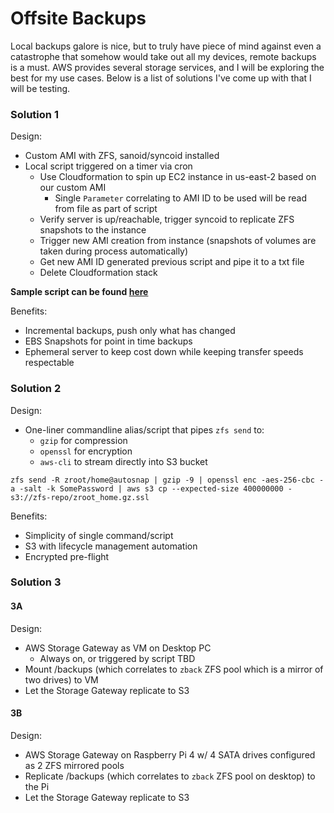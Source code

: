 # Offsite Backups
Local backups galore is nice, but to truly have piece of mind against even a catastrophe that somehow would take out all my devices, remote backups is a must.
AWS provides several storage services, and I will be exploring the best for my use cases. Below is a list of solutions I've come up with that I will be testing.

### Solution 1
Design:
- Custom AMI with ZFS, sanoid/syncoid installed
- Local script triggered on a timer via cron
  - Use Cloudformation to spin up EC2 instance in us-east-2 based on our custom AMI
    - Single `Parameter` correlating to AMI ID to be used will be read from file as part of script
  - Verify server is up/reachable, trigger syncoid to replicate ZFS snapshots to the instance
  - Trigger new AMI creation from instance (snapshots of volumes are taken during process automatically)
  - Get new AMI ID generated previous script and pipe it to a txt file
  - Delete Cloudformation stack

**Sample script can be found [here](./cloud/zcloud_back.sh)**

Benefits:
- Incremental backups, push only what has changed
- EBS Snapshots for point in time backups
- Ephemeral server to keep cost down while keeping transfer speeds respectable

### Solution 2
Design:
- One-liner commandline alias/script that pipes `zfs send` to:
  - `gzip` for compression
  - `openssl` for encryption
  - `aws-cli` to stream directly into S3 bucket
 ```
 zfs send -R zroot/home@autosnap | gzip -9 | openssl enc -aes-256-cbc -a -salt -k SomePassword | aws s3 cp --expected-size 400000000 - s3://zfs-repo/zroot_home.gz.ssl
 ```

 Benefits:
 - Simplicity of single command/script
 - S3 with lifecycle management automation
 - Encrypted pre-flight

### Solution 3
#### 3A
Design:
- AWS Storage Gateway as VM on Desktop PC
  - Always on, or triggered by script TBD
- Mount /backups (which correlates to `zback` ZFS pool which is a mirror of two drives) to VM
- Let the Storage Gateway replicate to S3

#### 3B
Design:
- AWS Storage Gateway on Raspberry Pi 4 w/ 4 SATA drives configured as 2 ZFS mirrored pools
- Replicate /backups (which correlates to `zback` ZFS pool on desktop) to the Pi
- Let the Storage Gateway replicate to S3
